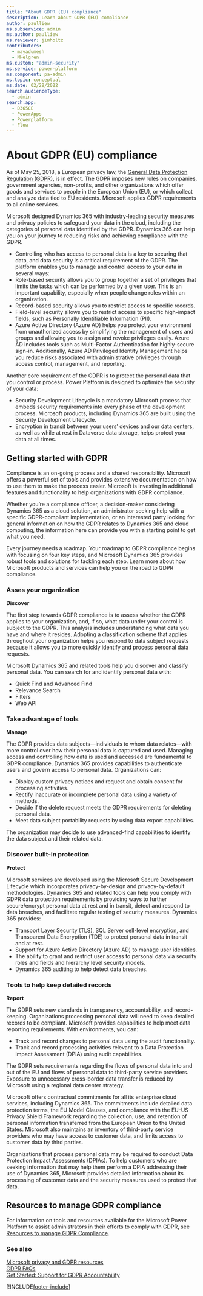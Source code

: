 ```yaml
---
title: "About GDPR (EU) compliance"
description: Learn about GDPR (EU) compliance
author: paulliew
ms.subservice: admin
ms.author: paulliew
ms.reviewer: jimholtz
contributors:
  - mayadumesh
  - NHelgren
ms.custom: "admin-security"
ms.service: power-platform
ms.component: pa-admin
ms.topic: conceptual
ms.date: 02/28/2022
search.audienceType: 
  - admin
search.app:
  - D365CE
  - PowerApps
  - Powerplatform
  - Flow
---
```

# About GDPR (EU) compliance

As of May 25, 2018, a European privacy law, the [General Data Protection Regulation (GDPR)](https://ec.europa.eu/justice/data-protection/reform/index_en.htm), is in effect. The GDPR imposes new rules on companies, government agencies, non-profits, and other organizations which offer goods and services to people in the European Union (EU), or which collect and analyze data tied to EU residents. Microsoft applies GDPR requirements to all online services. 

Microsoft designed Dynamics 365 with industry-leading security measures and privacy policies to safeguard your data in the cloud, including the categories of personal data identified by the GDPR. Dynamics 365 can help you on your journey to reducing risks and achieving compliance with the GDPR. 

- Controlling who has access to personal data is a key to securing that data, and data security is a critical requirement of the GDPR. The platform enables you to manage and control access to your data in several ways: 
- Role-based security allows you to group together a set of privileges that limits the tasks which can be performed by a given user. This is an important capability, especially when people change roles within an organization. 
- Record-based security allows you to restrict access to specific records. 
- Field-level security allows you to restrict access to specific high-impact fields, such as Personally Identifiable Information (PII). 
- Azure Active Directory (Azure AD) helps you protect your environment from unauthorized access by simplifying the management of users and groups and allowing you to assign and revoke privileges easily. Azure AD includes tools such as Multi-Factor Authentication for highly-secure sign-in. Additionally, Azure AD Privileged Identity Management helps you reduce risks associated with administrative privileges through access control, management, and reporting. 

Another core requirement of the GDPR is to protect the personal data that you control or process. Power Platform is designed to optimize the security of your data: 

- Security Development Lifecycle is a mandatory Microsoft process that embeds security requirements into every phase of the development process. Microsoft products, including Dynamics 365 are built using the Security Development Lifecycle. 
- Encryption in transit between your users’ devices and our data centers, as well as while at rest in Dataverse data storage, helps protect your data at all times. 

## Getting started with GDPR 

Compliance is an on-going process and a shared responsibility. Microsoft offers a powerful set of tools and provides extensive documentation on how to use them to make the process easier. Microsoft is investing in additional features and functionality to help organizations with GDPR compliance. 

Whether you’re a compliance officer, a decision-maker considering Dynamics 365 as a cloud solution, an administrator seeking help with a specific GDPR-compliant implementation, or an interested party looking for general information on how the GDPR relates to Dynamics 365 and cloud computing, the information here can provide you with a starting point to get what you need. 

Every journey needs a roadmap. Your roadmap to GDPR compliance begins with focusing on four key steps, and Microsoft Dynamics 365 provides robust tools and solutions for tackling each step. Learn more about how Microsoft products and services can help you on the road to GDPR compliance. 

### Asses your organization

**Discover**

The first step towards GDPR compliance is to assess whether the GDPR applies to your organization, and, if so, what data under your control is subject to the GDPR. This analysis includes understanding what data you have and where it resides. Adopting a classification scheme that applies throughout your organization helps you respond to data subject requests because it allows you to more quickly identify and process personal data requests. 

Microsoft Dynamics 365 and related tools help you discover and classify personal data. You can search for and identify personal data with: 
- Quick Find and Advanced Find 
- Relevance Search 
- Filters 
- Web API 

### Take advantage of tools

**Manage**

The GDPR provides data subjects—individuals to whom data relates—with more control over how their personal data is captured and used. Managing access and controlling how data is used and accessed are fundamental to GDPR compliance. Dynamics 365 provides capabilities to authenticate users and govern access to personal data. Organizations can: 

- Display custom privacy notices and request and obtain consent for processing activities. 
- Rectify inaccurate or incomplete personal data using a variety of methods. 
- Decide if the delete request meets the GDPR requirements for deleting personal data. 
- Meet data subject portability requests by using data export capabilities. 

The organization may decide to use advanced-find capabilities to identify the data subject and their related data. 

### Discover built-in protection

**Protect**

Microsoft services are developed using the Microsoft Secure Development Lifecycle which incorporates privacy-by-design and privacy-by-default methodologies. Dynamics 365 and related tools can help you comply with GDPR data protection requirements by providing ways to further secure/encrypt personal data at rest and in transit, detect and respond to data breaches, and facilitate regular testing of security measures. Dynamics 365 provides: 

- Transport Layer Security (TLS), SQL Server cell-level encryption, and Transparent Data Encryption (TDE) to protect personal data in transit and at rest. 
- Support for Azure Active Directory (Azure AD) to manage user identities. 
- The ability to grant and restrict user access to personal data via security roles and fields and hierarchy level security models. 
- Dynamics 365 auditing to help detect data breaches. 

### Tools to help keep detailed records

**Report**

The GDPR sets new standards in transparency, accountability, and record-keeping. Organizations processing personal data will need to keep detailed records to be compliant. Microsoft provides capabilities to help meet data reporting requirements. With environments, you can: 

- Track and record changes to personal data using the audit functionality. 
- Track and record processing activities relevant to a Data Protection Impact Assessment (DPIA) using audit capabilities. 

The GDPR sets requirements regarding the flows of personal data into and out of the EU and flows of personal data to third-party service providers. Exposure to unnecessary cross-border data transfer is reduced by Microsoft using a regional data center strategy. 

Microsoft offers contractual commitments for all its enterprise cloud services, including Dynamics 365. The commitments include detailed data protection terms, the EU Model Clauses, and compliance with the EU-US Privacy Shield Framework regarding the collection, use, and retention of personal information transferred from the European Union to the United States. Microsoft also maintains an inventory of third-party service providers who may have access to customer data, and limits access to customer data by third parties. 

Organizations that process personal data may be required to conduct Data Protection Impact Assessments (DPIAs). To help customers who are seeking information that may help them perform a DPIA addressing their use of Dynamics 365, Microsoft provides detailed information about its processing of customer data and the security measures used to protect that data. 

## Resources to manage GDPR compliance

For information on tools and resources available for the Microsoft Power Platform to assist administrators in their efforts to comply with GDPR, see [Resources to manage GDPR Compliance](wp-compliance-data-privacy.md#resources-to-manage-gdpr-compliance).


### See also
[Microsoft privacy and GDPR resources](https://www.microsoft.com/trust-center/privacy/resources) <br />
[GDPR FAQs](/compliance/regulatory/gdpr#gdpr-faqs) <br />
[Get Started: Support for GDPR Accountability](https://servicetrust.microsoft.com/ViewPage/GDPRGetStarted) 





[!INCLUDE[footer-include](../includes/footer-banner.md)]
